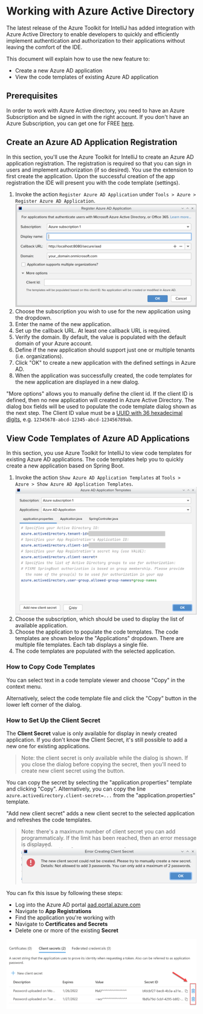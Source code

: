 # Working with Azure Active Directory

The latest release of the Azure Toolkit for IntelliJ has added integration with Azure Active Directory to enable developers to quickly and efficiently implement authentication and authorization to their applications without leaving the comfort of the IDE.

This document will explain how to use the new feature to:
- Create a new Azure AD application
- View the code templates of existing Azure AD application

## Prerequisites

In order to work with Azure Active directory, you need to have an Azure Subscription and be signed in with the right account. If you don't have an Azure Subscription, you can get one for FREE [here](https://azure.microsoft.com/free).

## Create an Azure AD Application Registration
In this section, you'll use the Azure Toolkit for IntelliJ to create an Azure AD application registration. The registration is required so that you can sign in users and implement authorization (if so desired). You use the extension to first create the application. Upon the successful creation of the app registration the IDE will present you with the code template (settings).

1. Invoke the action `Register Azure AD Application` under `Tools > Azure > Register Azure AD Application`.
![Register a new Azure AD Application](./readme.assets/create_application.png)
2. Choose the subscription you wish to use for the new application using the dropdown.
3. Enter the name of the new application.
4. Set up the callback URL. At least one callback URL is required.
5. Verify the domain. By default, the value is populated with the default domain of your Azure account.
6. Define if the new application should support just one or multiple tenants (i.e. organizations).
7. Click "OK" to create a new application with the defined settings in Azure AD. 
8. When the application was successfully created, the code templates for the new application are displayed in a new dialog.

"More options" allows you to manually define the client id. 
If the client ID is defined, then no new application will created in Azure Active Directory. The dialog box fields will be used to populate the code template dialog shown as the next step. The Client ID value must be a [UUID with 36 hexadecimal digits](https://en.wikipedia.org/wiki/Universally_unique_identifier#Format), e.g. `12345678-abcd-12345-abcd-123456789ab`.

## View Code Templates of Azure AD Applications
In this section, you use Azure Toolkit for IntelliJ to view code templates for existing Azure AD applications.
The code templates help you to quickly create a new application based on Spring Boot.

1. Invoke the action `Show Azure AD Application Templates` at `Tools > Azure > Show Azure AD Application Templates`.
![Show Azure AD Application Templates](./readme.assets/show_templates_dialog.png)
2. Choose the subscription, which should be used to display the list of available application.
3. Choose the application to populate the code templates. The code templates are shown below the "Applications" dropdown. There are multiple file templates. Each tab displays a single file.
4. The code templates are populated with the selected application.

### How to Copy Code Templates
You can select text in a code template viewer and choose "Copy" in the context menu.

Alternatively, select the code template file and click the "Copy" button in the lower left corner of the dialog.  

### How to Set Up the Client Secret
The **Client Secret** value is only available for display in newly created application. If you don't know the Client Secret, it's still possible to add a new one for existing applications.

> Note: the client secret is only available while the dialog is shown. If you close the dialog before copying the secret, then you'll need to create new client secret using the button.

You can copy the secret by selecting the "application.properties" template and clicking "Copy". Alternatively, you can copy the line `azure.activedirectory.client-secret=...` from the "application.properties" template.

"Add new client secret" adds a new client secret to the selected application and refreshes the code templates. 

> Note: there's a maximum number of client secret you can add programmaticaly. If the limit has been reached, then an error message is displayed.
![Error message after adding too many client secrets](./readme.assets/error_client_secret.png)

You can fix this issue by following these steps:

- Log into the Azure AD portal [aad.portal.azure.com](./readme.assets/aad.portal.azure.com)
- Navigate to **App Registrations**
- Find the application you're working with
- Navigate to **Certificates and Secrets**
- Delete one or more of the existing **Secret**

![delete_secret](./readme.assets/delete_secret.png)